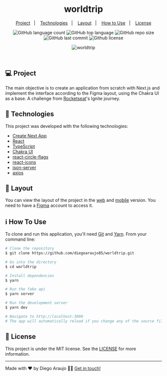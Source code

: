 <h1 align="center">
  worldtrip
</h1>

<p align="center">
  <a href="#-project">Project</a>&nbsp;&nbsp;&nbsp;|&nbsp;&nbsp;&nbsp;
  <a href="#-technologies">Technologies</a>&nbsp;&nbsp;&nbsp;|&nbsp;&nbsp;&nbsp;
  <a href="#-layout">Layout</a>&nbsp;&nbsp;&nbsp;|&nbsp;&nbsp;&nbsp;
  <a href="#-how-to-use">How to Use</a>&nbsp;&nbsp;&nbsp;|&nbsp;&nbsp;&nbsp;
  <a href="#-license">License</a>
</p>

<p align="center">
  <img alt="GitHub language count" src="https://img.shields.io/github/languages/count/diegoaraujo85/worldtrip">

  <img alt="GitHub top language" src="https://img.shields.io/github/languages/top/diegoaraujo85/worldtrip">

  <img alt="GitHub repo size" src="https://img.shields.io/github/repo-size/diegoaraujo85/worldtrip">

  <img alt="GitHub last commit" src="https://img.shields.io/github/last-commit/diegoaraujo85/worldtrip">

  <img alt="Github license" src="https://img.shields.io/github/license/diegoaraujo85/worldtrip">
</p>

<p align="center">
  <img alt="worldtrip" src="https://user-images.githubusercontent.com/17882257/113624323-dcfe0480-9635-11eb-821c-65baeddd635f.png">
</p>

<br/>

## 💻 Project

The main objective is to create an application from scratch with Next.js and implement the interface according to the Figma layout, using the Chakra UI as a base. A challenge from [Rocketseat](https://rocketseat.com.br/)'s Ignite journey.

## 🚀 Technologies

This project was developed with the following technologies:

- [Create Next App](https://nextjs.org/docs/api-reference/create-next-app)
- [React](https://reactjs.org)
- [TypeScript](https://www.typescriptlang.org/)
- [Chakra UI](https://sass-lang.com/)
- [react-circle-flags](https://github.com/tnovau/react-circle-flags)
- [react-icons](https://react-icons.github.io/react-icons/)
- [json-server](https://github.com/typicode/json-server)
- [axios](https://github.com/axios/axios)

## 🔖 Layout

You can view the layout of the project in the [web](https://www.figma.com/file/LXegFOdQIpOvWDhpCZFooR/WorldTrip?node-id=0%3A1) and [mobile](https://www.figma.com/file/LXegFOdQIpOvWDhpCZFooR/WorldTrip?node-id=49%3A2) version. You need to have a [Figma](https://www.figma.com/) account to access it.

## ℹ️ How To Use

To clone and run this application, you'll need [Git](https://git-scm.com) and [Yarn](https://legacy.yarnpkg.com). From your command line:

```bash
# Clone the repository
$ git clone https://github.com/diegoaraujo85/worldtrip.git

# Go into the directory
$ cd worldtrip

# Install dependencies
$ yarn

# Run the fake api
$ yarn server

# Run the development server
$ yarn dev

# Navigate to http://localhost:3000
# The app will automatically reload if you change any of the source files.
```

## 📄 License

This project is under the MIT license. See the [LICENSE](LICENSE.md) for more information.

---

Made with ♥ by Diego Araujo 👋🏻 [Get in touch!](https://www.linkedin.com/in/diegooliveiradearaujo/)
